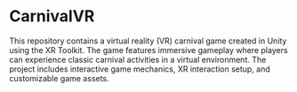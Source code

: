 # CarnivalVR
This repository contains a virtual reality (VR) carnival game created in Unity using the XR Toolkit. The game features immersive gameplay where players can experience classic carnival activities in a virtual environment. The project includes interactive game mechanics, XR interaction setup, and customizable game assets.
